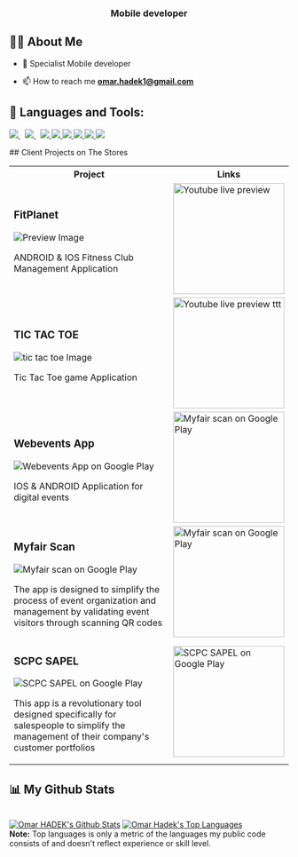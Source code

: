 <h3 align="center">Mobile developer</h3>


## 🙋‍♂️ About Me

- 🔭 Specialist Mobile developer 

- 📫 How to reach me **omar.hadek1@gmail.com**

## 🚀 Languages and Tools:

<p align="left"> 
     <a style="padding-right:8px;" href="https://dart.dev/" target="_blank"> <img src="https://img.icons8.com/color/48/000000/dart.png"/> </a>
    <a style="padding-right:8px;" href="https://flutter.dev/" target="_blank"> <img src="https://img.icons8.com/color/48/000000/flutter.png"/> </a>
    <a href="https://developer.mozilla.org/en-US/docs/Web/JavaScript" target="_blank"> <img src="https://img.icons8.com/color/48/000000/javascript.png"/> </a> 
    <a href="https://www.w3.org/html/" target="_blank"> <img src="https://img.icons8.com/color/48/000000/html-5.png"/> </a> 
    <a href="https://www.w3schools.com/css/" target="_blank"> <img src="https://img.icons8.com/color/48/000000/css3.png"/> </a> 
    <a href="https://www.php.net/" target="_blank"> <img src="https://img.icons8.com/color/48/000000/php.png"/> </a> 
    <a href="https://firebase.google.com/" target="_blank"> <img src="https://img.icons8.com/color/48/000000/firebase.png"/> </a> 
    <a href="https://docs.microsoft.com/en-us/dotnet/csharp/" target="_blank"> <img src="https://img.icons8.com/color/48/000000/c-sharp-logo.png"/> </a>

    
</p>
<!-- 
[![React Badge](https://img.shields.io/badge/-React-61DBFB?style=for-the-badge&labelColor=black&logo=react&logoColor=61DBFB)](#)  [![Javascript Badge](https://img.shields.io/badge/-Javascript-F0DB4F?style=for-the-badge&labelColor=black&logo=javascript&logoColor=F0DB4F)](#) [![Typescript Badge](https://img.shields.io/badge/-Typescript-007acc?style=for-the-badge&labelColor=black&logo=typescript&logoColor=007acc)](#) [![Nodejs Badge](https://img.shields.io/badge/-Nodejs-3C873A?style=for-the-badge&labelColor=black&logo=node.js&logoColor=3C873A)](#) [![GraphQL Badge](https://img.shields.io/badge/-GraphQl-e535ab?style=for-the-badge&labelColor=black&logo=node.js&logoColor=e535ab)](#)
<br/> -->
## Client Projects on The Stores

<table>
	<tbody width="100%">
	<tr>
		<th>Project</th>	
		<th>Links</th>
	</tr>
    <tr>
		<td>
			<h3>FitPlanet</h3>
            <img src="https://drive.google.com/uc?id=1h9_2XLSZqQNbQc8kxPnvdFLlLzs0UW5O" alt="Preview Image" />
			<p> ANDROID & IOS Fitness Club Management Application
		</td>
		<td>
			<div>
				<a href="https://youtu.be/w_eHxmYXPTk">
                <img width="200px" src="https://png.pngtree.com/png-vector/20230225/ourmid/pngtree-youtube-icon-social-media-png-image_6618458.png" alt="Youtube live preview" />
                </a>
			</div>
		</td>
	</tr>
    <tr>
	     <tr>
		<td>
			<h3>TIC TAC TOE</h3>
            <img src="https://drive.google.com/uc?id=14SwIRuJeabD1KBb7HX3XOBbddMBb7BrW" alt="tic tac toe Image" />
			<p> Tic Tac Toe game Application
		</td>
		<td>
			<div>
				<a href="https://youtu.be/RvaBbCz55_0">
                <img width="200px" src="https://png.pngtree.com/png-vector/20230225/ourmid/pngtree-youtube-icon-social-media-png-image_6618458.png" alt="Youtube live preview ttt" />
                </a>
			</div>
		</td>
	</tr>
    <tr>
     <td>
			<h3>Webevents App</h3>
            <img  src="https://drive.google.com/uc?id=1Vy4fpWLJXdSad1i9Jy3RBbeKdoDDtf0M" alt="Webevents App on Google Play" />
			<p>IOS & ANDROID Application for digital events
		</td>
		<td>
			<div>
				<a href="https://play.google.com/store/apps/details?id=com.myfair.webevents">
                <img width="200px" src="https://user-images.githubusercontent.com/50345358/161318656-3c9d06f0-8782-4d6f-9d85-af9ef0246766.png" alt="Myfair scan on Google Play" />
                </a>
			</div>
		</td>	
	</tr>
	<tr>
		<td>
			<h3>Myfair Scan</h3>
            <img src="https://drive.google.com/uc?id=1I6U7DK334b-5yOUFHG0yZLhqdoEQoqPj" alt="Myfair scan on Google Play" />
			<p>The app is designed to simplify the process of event organization and management by validating event visitors through scanning QR codes
		</td>
		<td>
			<div>
				<a href="https://play.google.com/store/apps/details?id=com.webevents.webevents_app">
                <img width="200px" src="https://user-images.githubusercontent.com/50345358/161318656-3c9d06f0-8782-4d6f-9d85-af9ef0246766.png" alt="Myfair scan on Google Play" />
                </a>
			</div>
		</td>
	</tr>
	<tr>
        <td>
			<h3>SCPC SAPEL</h3>
            <img  src="https://drive.google.com/uc?id=1H8bjVpP_Y0CB0P6JiT2gr8ezx-u-iq8B" alt="SCPC SAPEL on Google Play" />
			<p>This app is a revolutionary tool designed specifically for salespeople to simplify the management of their company's customer portfolios
		</td>
		<td>
			<div>
				<a href="https://play.google.com/store/apps/details?id=ma.metama.scpc">
                <img width="200px" src="https://user-images.githubusercontent.com/50345358/161318656-3c9d06f0-8782-4d6f-9d85-af9ef0246766.png" alt="SCPC SAPEL on Google Play" />
                </a>
			</div>
		</td>		
	</tr>
	</tbody>
</table>

## 📊 My Github Stats

  <br/>
    <a href="https://github.com/omar-hadek/github-readme-stats"><img alt="Omar HADEK's Github Stats" src="https://github-readme-stats.vercel.app/api?username=omar-hadek&show_icons=true&hide=contribs,prs,issues,stars&count_private=true&theme=react&hide_border=true&bg_color=0D1117" /></a>
  <a href="https://github.com/omar-hadek/github-readme-stats"><img alt="Omar Hadek's Top Languages" src="https://github-readme-stats.vercel.app/api/top-langs/?username=omar-hadek&langs_count=8&count_private=true&layout=compact&theme=react&hide_border=true&bg_color=0D1117" /></a>
  <br/>
  <b>Note:</b> Top languages is only a metric of the languages my public code consists of and doesn't reflect experience or skill level.


<br/>
<!-- <br/>

<a href="https://github.com/omar-hadek/github-readme-activity-graph"><img alt="Omar HADEK's Activity Graph" src="https://activity-graph.herokuapp.com/graph?username=omar-hadek&bg_color=0D1117&color=5BCDEC&line=5BCDEC&point=FFFFFF&hide_border=true" /></a>

<br/> -->
<br/>

## Connect with me:
<p align="left">

<a href = "https://www.linkedin.com/in/omar-hadek-5a58371ba/" target="_blank"><img src="https://img.icons8.com/fluent/48/000000/linkedin.png"/></a>
<a href = "https://twitter.com/omar_hadek" target="_blank"><img src="https://img.icons8.com/fluent/48/000000/twitter.png"/></a>
<a href = "https://www.instagram.com/omarhadekjr/" target="_blank"><img src="https://img.icons8.com/fluent/48/000000/instagram-new.png"/></a>

</p>

## ❤ Views and Followers
<a href="https://github.com/Meghna-DAS/github-profile-views-counter">
    <img src="https://komarev.com/ghpvc/?username=omar-hadek">
</a>
<a href="https://github.com/omar-hadek?tab=followers"><img src="https://img.shields.io/github/followers/omar-hadek?label=Followers&style=social" alt="GitHub Badge"></a>
